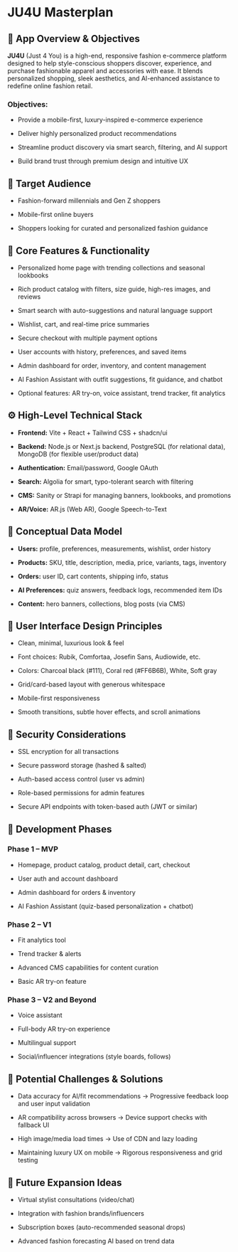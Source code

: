 # JU4U Masterplan

## 🧭 App Overview & Objectives

**JU4U** (Just 4 You) is a high-end, responsive fashion e-commerce platform designed to help style-conscious shoppers discover, experience, and purchase fashionable apparel and accessories with ease. It blends personalized shopping, sleek aesthetics, and AI-enhanced assistance to redefine online fashion retail.

### Objectives:

- Provide a mobile-first, luxury-inspired e-commerce experience

- Deliver highly personalized product recommendations

- Streamline product discovery via smart search, filtering, and AI support

- Build brand trust through premium design and intuitive UX

## 🎯 Target Audience

- Fashion-forward millennials and Gen Z shoppers

- Mobile-first online buyers

- Shoppers looking for curated and personalized fashion guidance

## 🧩 Core Features & Functionality

- Personalized home page with trending collections and seasonal lookbooks

- Rich product catalog with filters, size guide, high-res images, and reviews

- Smart search with auto-suggestions and natural language support

- Wishlist, cart, and real-time price summaries

- Secure checkout with multiple payment options

- User accounts with history, preferences, and saved items

- Admin dashboard for order, inventory, and content management

- AI Fashion Assistant with outfit suggestions, fit guidance, and chatbot

- Optional features: AR try-on, voice assistant, trend tracker, fit analytics

## ⚙️ High-Level Technical Stack

- **Frontend:** Vite + React + Tailwind CSS + shadcn/ui

- **Backend:** Node.js or Next.js backend, PostgreSQL (for relational data), MongoDB (for flexible user/product data)

- **Authentication:** Email/password, Google OAuth

- **Search:** Algolia for smart, typo-tolerant search with filtering

- **CMS:** Sanity or Strapi for managing banners, lookbooks, and promotions

- **AR/Voice:** AR.js (Web AR), Google Speech-to-Text

## 🧠 Conceptual Data Model

- **Users:** profile, preferences, measurements, wishlist, order history

- **Products:** SKU, title, description, media, price, variants, tags, inventory

- **Orders:** user ID, cart contents, shipping info, status

- **AI Preferences:** quiz answers, feedback logs, recommended item IDs

- **Content:** hero banners, collections, blog posts (via CMS)

## 🎨 User Interface Design Principles

- Clean, minimal, luxurious look & feel

- Font choices: Rubik, Comfortaa, Josefin Sans, Audiowide, etc.

- Colors: Charcoal black (#111), Coral red (#FF6B6B), White, Soft gray

- Grid/card-based layout with generous whitespace

- Mobile-first responsiveness

- Smooth transitions, subtle hover effects, and scroll animations

## 🔐 Security Considerations

- SSL encryption for all transactions

- Secure password storage (hashed & salted)

- Auth-based access control (user vs admin)

- Role-based permissions for admin features

- Secure API endpoints with token-based auth (JWT or similar)

## 🚧 Development Phases

### Phase 1 – MVP

- Homepage, product catalog, product detail, cart, checkout

- User auth and account dashboard

- Admin dashboard for orders & inventory

- AI Fashion Assistant (quiz-based personalization + chatbot)

### Phase 2 – V1

- Fit analytics tool

- Trend tracker & alerts

- Advanced CMS capabilities for content curation

- Basic AR try-on feature

### Phase 3 – V2 and Beyond

- Voice assistant

- Full-body AR try-on experience

- Multilingual support

- Social/influencer integrations (style boards, follows)

## 🧱 Potential Challenges & Solutions

- Data accuracy for AI/fit recommendations → Progressive feedback loop and user input validation

- AR compatibility across browsers → Device support checks with fallback UI

- High image/media load times → Use of CDN and lazy loading

- Maintaining luxury UX on mobile → Rigorous responsiveness and grid testing

## 🚀 Future Expansion Ideas

- Virtual stylist consultations (video/chat)

- Integration with fashion brands/influencers

- Subscription boxes (auto-recommended seasonal drops)

- Advanced fashion forecasting AI based on trend data

